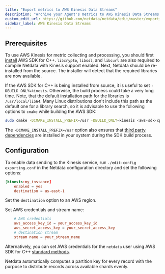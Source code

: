 ```yaml
---
title: "Export metrics to AWS Kinesis Data Streams"
description: "Archive your Agent's metrics to AWS Kinesis Data Streams for long-term storage, further analysis, or correlation with data from other sources."
custom_edit_url: https://github.com/netdata/netdata/edit/master/exporting/aws_kinesis/README.md
sidebar_label: AWS Kinesis Data Streams
---
```




## Prerequisites

To use AWS Kinesis for metric collecting and processing, you should first
[install](https://docs.aws.amazon.com/en_us/sdk-for-cpp/v1/developer-guide/setup.html) AWS SDK for C++.
`libcrypto`, `libssl`, and `libcurl` are also required to compile Netdata with Kinesis support enabled. Next, Netdata
should be re-installed from the source. The installer will detect that the required libraries are now available.

If the AWS SDK for C++ is being installed from source, it is useful to set `-DBUILD_ONLY=kinesis`. Otherwise, the
build process could take a very long time. Note, that the default installation path for the libraries is
`/usr/local/lib64`. Many Linux distributions don't include this path as the default one for a library search, so it is
advisable to use the following options to `cmake` while building the AWS SDK:

```sh
sudo cmake -DCMAKE_INSTALL_PREFIX=/usr -DBUILD_ONLY=kinesis <aws-sdk-cpp sources>
```

The `-DCMAKE_INSTALL_PREFIX=/usr` option also ensures that
[third party dependencies](https://github.com/aws/aws-sdk-cpp#third-party-dependencies) are installed in your system
during the SDK build process.

## Configuration

To enable data sending to the Kinesis service, run `./edit-config exporting.conf` in the Netdata configuration directory
and set the following options:

```conf
[kinesis:my_instance]
    enabled = yes
    destination = us-east-1
```

Set the `destination` option to an AWS region.

Set AWS credentials and stream name:

```conf
    # AWS credentials
    aws_access_key_id = your_access_key_id
    aws_secret_access_key = your_secret_access_key
    # destination stream
    stream name = your_stream_name
```

Alternatively, you can set AWS credentials for the `netdata` user using AWS SDK for C++ [standard methods](https://docs.aws.amazon.com/sdk-for-cpp/v1/developer-guide/credentials.html).

Netdata automatically computes a partition key for every record with the purpose to distribute records across
available shards evenly.


